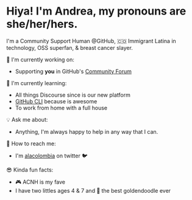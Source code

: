 # Hiya! I'm Andrea, my pronouns are she/her/hers.

I'm a Community Support Human @GitHub, 🇨🇴 Immigrant Latina in technology, OSS superfan, & breast cancer slayer. 

🧰  I'm currently working on:
- Supporting **you** in GitHub's [Community Forum](https://github.community/) 

🏣 I'm currently learning:
- All things Discourse since is our new platform
- [GitHub CLI](https://cli.github.com/) because is awesome
- To work from home with a full house

💡 Ask me about:
- Anything, I'm always happy to help in any way that I can.

📲 How to reach me: 
- I'm [alacolombia](https://twitter.com/ALAColombia) on twitter 🐦

😎 Kinda fun facts:
- 🎮 ACNH is my fave  
- I have two littles ages 4 & 7 and 🐶 the best goldendoodle ever
